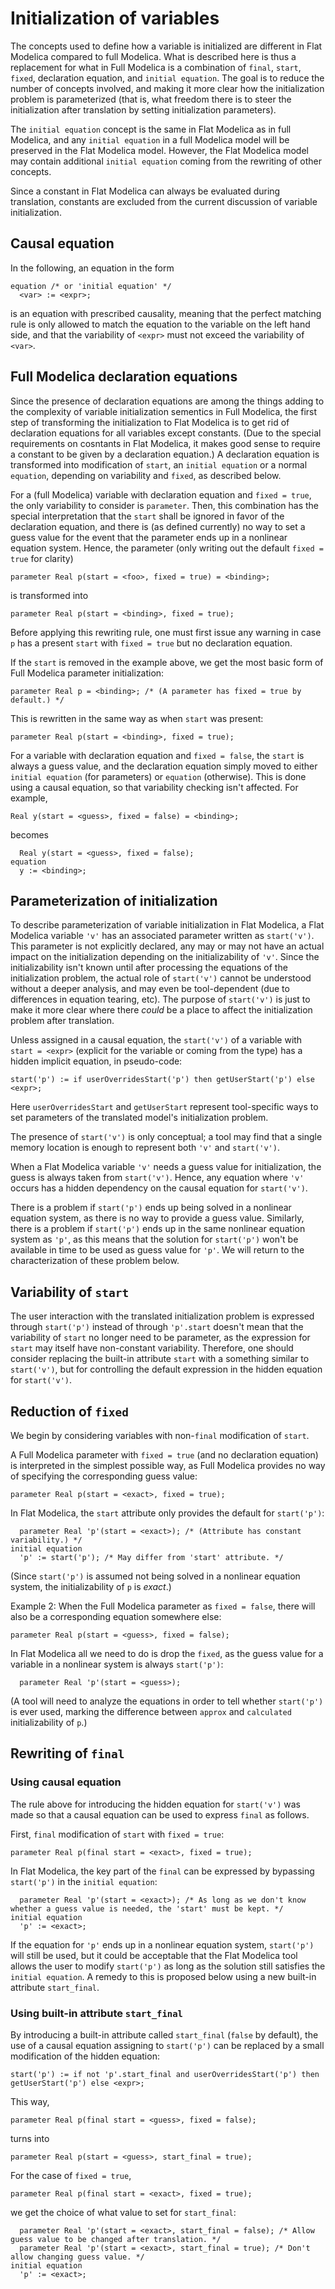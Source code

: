 # Initialization of variables

The concepts used to define how a variable is initialized are different in Flat Modelica compared to full Modelica.  What is described here is thus a replacement for what in Full Modelica is a combination of `final`, `start`, `fixed`, declaration equation, and `initial equation`.  The goal is to reduce the number of concepts involved, and making it more clear how the initialization problem is parameterized (that is, what freedom there is to steer the initialization after translation by setting initialization parameters).

The `initial equation` concept is the same in Flat Modelica as in full Modelica, and any `initial equation` in a full Modelica model will be preserved in the Flat Modelica model.  However, the Flat Modelica model may contain additional `initial equation` coming from the rewriting of other concepts.

Since a constant in Flat Modelica can always be evaluated during translation, constants are excluded from the current discussion of variable initialization.

## Causal equation

In the following, an equation in the form
```
equation /* or 'initial equation' */
  <var> := <expr>;
```
is an equation with prescribed causality, meaning that the perfect matching rule is only allowed to match the equation to the variable on the left hand side, and that the variability of `<expr>` must not exceed the variability of `<var>`.

## Full Modelica declaration equations

Since the presence of declaration equations are among the things adding to the complexity of variable initialization sementics in Full Modelica, the first step of transforming the initialization to Flat Modelica is to get rid of declaration equations for all variables except constants.  (Due to the special requirements on cosntants in Flat Modelica, it makes good sense to require a constant to be given by a declaration equation.)  A declaration equation is transformed into modification of `start`, an `initial equation` or a normal `equation`, depending on variability and `fixed`, as described below.

For a (full Modelica) variable with declaration equation and `fixed = true`, the only variability to consider is `parameter`.  Then, this combination has the special interpretation that the `start` shall be ignored in favor of the declaration equation, and there is (as defined currently) no way to set a guess value for the event that the parameter ends up in a nonlinear equation system.  Hence, the parameter (only writing out the default `fixed = true` for clarity)
```
parameter Real p(start = <foo>, fixed = true) = <binding>;
```
is transformed into
```
parameter Real p(start = <binding>, fixed = true);
```
Before applying this rewriting rule, one must first issue any warning in case `p` has a present `start` with `fixed = true` but no declaration equation.

If the `start` is removed in the example above, we get the most basic form of Full Modelica parameter initialization:
```
parameter Real p = <binding>; /* (A parameter has fixed = true by default.) */
```
This is rewritten in the same way as when `start` was present:
```
parameter Real p(start = <binding>, fixed = true);
```

For a variable with declaration equation and `fixed = false`, the `start` is always a guess value, and the declaration equation simply moved to either `initial equation` (for parameters) or `equation` (otherwise).  This is done using a causal equation, so that variability checking isn't affected.  For example,
```
Real y(start = <guess>, fixed = false) = <binding>;
```
becomes
```
  Real y(start = <guess>, fixed = false);
equation
  y := <binding>;
```

## Parameterization of initialization

To describe parameterization of variable initialization in Flat Modelica, a Flat Modelica variable `'v'` has an associated parameter written as `start('v')`.  This parameter is not explicitly declared, any may or may not have an actual impact on the initialization depending on the initializability of `'v'`.  Since the initializability isn't known until after processing the equations of the initialization problem, the actual role of `start('v')` cannot be understood without a deeper analysis, and may even be tool-dependent (due to differences in equation tearing, etc).  The purpose of `start('v')` is just to make it more clear where there _could_ be a place to affect the initialization problem after translation.

Unless assigned in a causal equation, the `start('v')` of a variable with `start = <expr>` (explicit for the variable or coming from the type) has a hidden implicit equation, in pseudo-code:
```
start('p') := if userOverridesStart('p') then getUserStart('p') else <expr>;
```

Here `userOverridesStart` and `getUserStart` represent tool-specific ways to set parameters of the translated model's initialization problem.

The presence of `start('v')` is only conceptual; a tool may find that a single memory location is enough to represent both `'v'` and `start('v')`.

When a Flat Modelica variable `'v'` needs a guess value for initialization, the guess is always taken from `start('v')`.  Hence, any equation where `'v'` occurs has a hidden dependency on the causal equation for `start('v')`.

There is a problem if `start('p')` ends up being solved in a nonlinear equation system, as there is no way to provide a guess value.  Similarly, there is a problem if `start('p')` ends up in the same nonlinear equation system as `'p'`, as this means that the solution for `start('p')` won't be available in time to be used as guess value for `'p'`. We will return to the characterization of these problem below.


## Variability of `start`

The user interaction with the translated initialization problem is expressed through `start('p')` instead of through `'p'.start` doesn't mean that the variability of `start` no longer need to be parameter, as the expression for `start` may itself have non-constant variability.  Therefore, one should consider replacing the built-in attribute `start` with a something similar to `start('v')`, but for controlling the default expression in the hidden equation for `start('v')`.


## Reduction of `fixed`

We begin by considering variables with non-`final` modification of `start`.

A Full Modelica parameter with `fixed = true` (and no declaration equation) is interpreted in the simplest possible way, as Full Modelica provides no way of specifying the corresponding guess value:
```
parameter Real p(start = <exact>, fixed = true);
```
In Flat Modelica, the `start` attribute only provides the default for `start('p')`:
```
  parameter Real 'p'(start = <exact>); /* (Attribute has constant variability.) */
initial equation
  'p' := start('p'); /* May differ from 'start' attribute. */
```
(Since `start('p')` is assumed not being solved in a nonlinear equation system, the initializability of `p` is _exact_.)

Example 2: When the Full Modelica parameter as `fixed = false`, there will also be a corresponding equation somewhere else:
```
parameter Real p(start = <guess>, fixed = false);
```
In Flat Modelica all we need to do is drop the `fixed`, as the guess value for a variable in a nonlinear system is always `start('p')`:
```
  parameter Real 'p'(start = <guess>);
```
(A tool will need to analyze the equations in order to tell whether `start('p')` is ever used, marking the difference between `approx` and `calculated` initializability of `p`.)



## Rewriting of `final`

### Using causal equation

The rule above for introducing the hidden equation for `start('v')` was made so that a causal equation can be used to express `final` as follows.

First, `final` modification of `start` with `fixed = true`:
```
parameter Real p(final start = <exact>, fixed = true);
```
In Flat Modelica, the key part of the `final` can be expressed by bypassing `start('p')` in the `initial equation`:
```
  parameter Real 'p'(start = <exact>); /* As long as we don't know whether a guess value is needed, the 'start' must be kept. */
initial equation
  'p' := <exact>;
```
If the equation for `'p'` ends up in a nonlinear equation system, `start('p')` will still be used, but it could be acceptable that the Flat Modelica tool allows the user to modify `start('p')` as long as the solution still satisfies the `initial equation`.  A remedy to this is proposed below using a new built-in attribute `start_final`.


### Using built-in attribute `start_final`

By introducing a built-in attribute called `start_final` (`false` by default), the use of a causal equation assigning to `start('p')` can be replaced by a small modification of the hidden equation:
```
start('p') := if not 'p'.start_final and userOverridesStart('p') then getUserStart('p') else <expr>;
```

This way,
```
parameter Real p(final start = <guess>, fixed = false);
```
turns into
```
parameter Real p(start = <guess>, start_final = true);
```

For the case of `fixed = true`,
```
parameter Real p(final start = <exact>, fixed = true);
```
we get the choice of what value to set for `start_final`:
```
  parameter Real 'p'(start = <exact>, start_final = false); /* Allow guess value to be changed after translation. */
  parameter Real 'p'(start = <exact>, start_final = true); /* Don't allow changing guess value. */
initial equation
  'p' := <exact>;
```
